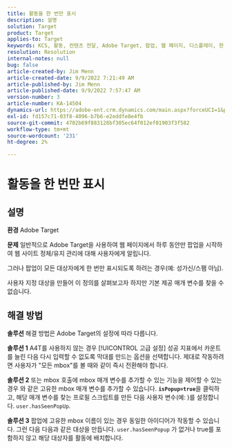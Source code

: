 ```yaml
---
title: 활동을 한 번만 표시
description: 설명
solution: Target
product: Target
applies-to: Target
keywords: KCS, 활동, 컨텐츠 전달, Adobe Target, 팝업, 웹 페이지, 디스플레이, 한 번
resolution: Resolution
internal-notes: null
bug: false
article-created-by: Jim Menn
article-created-date: 9/9/2022 7:21:49 AM
article-published-by: Jim Menn
article-published-date: 9/9/2022 7:57:47 AM
version-number: 3
article-number: KA-14504
dynamics-url: https://adobe-ent.crm.dynamics.com/main.aspx?forceUCI=1&pagetype=entityrecord&etn=knowledgearticle&id=da1c420f-1030-ed11-9db1-0022480866ad
exl-id: fd157c71-03f8-4096-b7b6-e2eddfe8e4fb
source-git-commit: 4702b69f883128bf305ec64f012ef01903f3f582
workflow-type: tm+mt
source-wordcount: '231'
ht-degree: 2%

---
```


# 활동을 한 번만 표시

## 설명


<b>환경</b>
Adobe Target

<b>문제</b>
일반적으로 Adobe Target을 사용하여 웹 페이지에서 하루 동안만 팝업을 시작하여 웹 사이트 정체/유지 관리에 대해 사용자에게 알립니다.

그러나 팝업이 모든 대상자에게 한 번만 표시되도록 하려는 경우(예: 성가신/스팸 아님).

사용자 지정 대상을 만들어 이 정의를 살펴보고자 하지만 기본 제공 매개 변수를 찾을 수 없습니다.


## 해결 방법


<b>솔루션</b>
해결 방법은 Adobe Target의 설정에 따라 다릅니다.

<b>솔루션 1</b>
A4T를 사용하지 않는 경우 [!UICONTROL 고급 설정] 성공 지표에서 카운트를 늘린 다음 다시 입력할 수 없도록 막대를 만드는 옵션을 선택합니다. 제대로 작동하려면 사용자가 &quot;모든 mbox&quot;를 볼 때와 같이 즉시 전환해야 합니다.

<b>솔루션 2</b>
또는 mbox 호출에 mbox 매개 변수를 추가할 수 있는 기능을 제어할 수 있는 경우 와 같은 고유한 mbox 매개 변수를 추가할 수 있습니다. <b>`isPopup=true`</b>을 클릭하고, 해당 매개 변수를 찾는 프로필 스크립트를 만든 다음 사용자 변수(예: )를 설정합니다. `user.hasSeenPopUp`.

<b>솔루션 3</b>
팝업에 고유한 mbox 이름이 있는 경우 동일한 아이디어가 작동할 수 있습니다.
그런 다음 다음과 같은 대상을 만듭니다. `user.hasSeenPopup` 가 없거나 true를 포함하지 않고 해당 대상자를 활동에 배치합니다.
